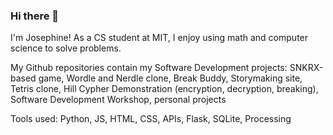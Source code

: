 ### Hi there 👋

I'm Josephine! As a CS student at MIT, I enjoy using math and computer science to solve problems.

My Github repositories contain my Software Development projects: SNKRX-based game, Wordle and Nerdle clone, Break Buddy, Storymaking site, Tetris clone, Hill Cypher Demonstration (encryption, decryption, breaking), Software Development Workshop, personal projects

Tools used: Python, JS, HTML, CSS, APIs, Flask, SQLite, Processing

<!--
**josephinelee1234/josephinelee1234** is a ✨ _special_ ✨ repository because its `README.md` (this file) appears on your GitHub profile.

Here are some ideas to get you started:

- 🔭 I’m currently working on ...
- 🌱 I’m currently learning ...
- 👯 I’m looking to collaborate on ...
- 🤔 I’m looking for help with ...
- 💬 Ask me about ...
- 📫 How to reach me: ...
- 😄 Pronouns: ...
- ⚡ Fun fact: ...
-->
